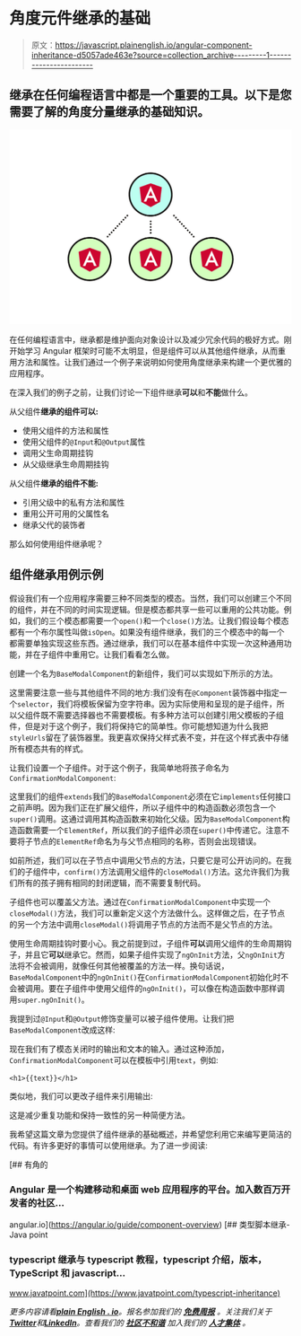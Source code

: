 # 角度元件继承的基础

> 原文：<https://javascript.plainenglish.io/angular-component-inheritance-d5057ade463e?source=collection_archive---------1----------------------->

## 继承在任何编程语言中都是一个重要的工具。以下是您需要了解的角度分量继承的基础知识。

![](img/68d37f63ff607e93cbdff12186cca3c6.png)

在任何编程语言中，继承都是维护面向对象设计以及减少冗余代码的极好方式。刚开始学习 Angular 框架时可能不太明显，但是组件可以从其他组件继承，从而重用方法和属性。让我们通过一个例子来说明如何使用角度继承来构建一个更优雅的应用程序。

在深入我们的例子之前，让我们讨论一下组件继承**可以**和**不能**做什么。

从父组件**继承的组件可以:**

*   使用父组件的方法和属性
*   使用父组件的`@Input`和`@Output`属性
*   调用父生命周期挂钩
*   从父级继承生命周期挂钩

从父组件**继承的组件不能:**

*   引用父级中的私有方法和属性
*   重用公开可用的父属性名
*   继承父代的装饰者

那么如何使用组件继承呢？

## 组件继承用例示例

假设我们有一个应用程序需要三种不同类型的模态。当然，我们可以创建三个不同的组件，并在不同的时间实现逻辑。但是模态都共享一些可以重用的公共功能。例如，我们的三个模态都需要一个`open()`和一个`close()`方法。让我们假设每个模态都有一个布尔属性叫做`isOpen`。如果没有组件继承，我们的三个模态中的每一个都需要单独实现这些东西。通过继承，我们可以在基本组件中实现一次这种通用功能，并在子组件中重用它。让我们看看怎么做。

创建一个名为`BaseModalComponent`的新组件，我们可以实现如下所示的方法。

这里需要注意一些与其他组件不同的地方:我们没有在`@Component`装饰器中指定一个`selector`，我们将模板保留为空字符串。因为实际使用和呈现的是子组件，所以父组件既不需要选择器也不需要模板。有多种方法可以创建引用父模板的子组件，但是对于这个例子，我们将保持它的简单性。你可能想知道为什么我把`styleUrls`留在了装饰器里。我更喜欢保持父样式表不变，并在这个样式表中存储所有模态共有的样式。

让我们设置一个子组件。对于这个例子，我简单地将孩子命名为`ConfirmationModalComponent`:

这里我们的组件`extends`我们的`BaseModalComponent`必须在它`implements`任何接口之前声明。因为我们正在扩展父组件，所以子组件中的构造函数必须包含一个`super()`调用。这通过调用其构造函数来初始化父级。因为`BaseModalComponent`构造函数需要一个`ElementRef`，所以我们的子组件必须在`super()`中传递它。注意不要将子节点的`ElementRef`命名为与父节点相同的名称，否则会出现错误。

如前所述，我们可以在子节点中调用父节点的方法，只要它是可公开访问的。在我们的子组件中，`confirm()`方法调用父组件的`closeModal()`方法。这允许我们为我们所有的孩子拥有相同的封闭逻辑，而不需要复制代码。

子组件也可以覆盖父方法。通过在`ConfirmationModalComponent`中实现一个`closeModal()`方法，我们可以重新定义这个方法做什么。这样做之后，在子节点的另一个方法中调用`closeModal()`将调用子节点的方法而不是父节点的方法。

使用生命周期挂钩时要小心。我之前提到过，子组件**可以**调用父组件的生命周期钩子，并且它**可以**继承它。然而，如果子组件实现了`ngOnInit`方法，父`ngOnInit`方法将不会被调用，就像任何其他被覆盖的方法一样。换句话说，`BaseModalComponent`中的`ngOnInit()`在`ConfirmationModalComponent`初始化时不会被调用。要在子组件中使用父组件的`ngOnInit()`，可以像在构造函数中那样调用`super.ngOnInit()`。

我提到过`@Input`和`@Output`修饰变量可以被子组件使用。让我们把`BaseModalComponent`改成这样:

现在我们有了模态关闭时的输出和文本的输入。通过这种添加，`ConfirmationModalComponent`可以在模板中引用`text`，例如:

```
<h1>{{text}}</h1>
```

类似地，我们可以更改子组件来引用输出:

这是减少重复功能和保持一致性的另一种简便方法。

我希望这篇文章为您提供了组件继承的基础概述，并希望您利用它来编写更简洁的代码。有许多更好的事情可以使用继承。为了进一步阅读:

 [## 有角的

### Angular 是一个构建移动和桌面 web 应用程序的平台。加入数百万开发者的社区…

angular.io](https://angular.io/guide/component-overview) [](https://www.javatpoint.com/typescript-inheritance) [## 类型脚本继承-Java point

### typescript 继承与 typescript 教程，typescript 介绍，版本，TypeScript 和 javascript…

www.javatpoint.com](https://www.javatpoint.com/typescript-inheritance) 

*更多内容请看*[***plain English . io***](https://plainenglish.io/)*。报名参加我们的* [***免费周报***](http://newsletter.plainenglish.io/) *。关注我们关于*[***Twitter***](https://twitter.com/inPlainEngHQ)*和*[***LinkedIn***](https://www.linkedin.com/company/inplainenglish/)*。查看我们的* [***社区不和谐***](https://discord.gg/GtDtUAvyhW) *加入我们的* [***人才集体***](https://inplainenglish.pallet.com/talent/welcome) *。*